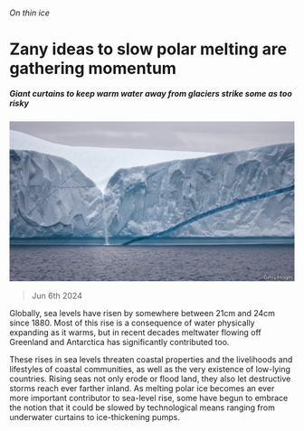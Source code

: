 ###### On thin ice

# Zany ideas to slow polar melting are gathering momentum 

##### Giant curtains to keep warm water away from glaciers strike some as too risky 

![image](images/20240608_STP502.jpg) 

> Jun 6th 2024 

Globally, sea levels have risen by somewhere between 21cm and 24cm since 1880. Most of this rise is a consequence of water physically expanding as it warms, but in recent decades meltwater flowing off Greenland and Antarctica has significantly contributed too.

These rises in sea levels threaten coastal properties and the livelihoods and lifestyles of coastal communities, as well as the very existence of low-lying countries. Rising seas not only erode or flood land, they also let destructive storms reach ever farther inland. As melting polar ice becomes an ever more important contributor to sea-level rise, some have begun to embrace the notion that it could be slowed by technological means ranging from underwater curtains to ice-thickening pumps.

